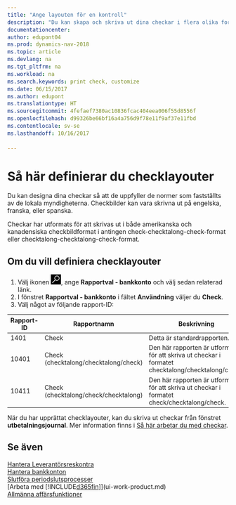 ```yaml
---
title: "Ange layouten för en kontroll"
description: "Du kan skapa och skriva ut dina checkar i flera olika format i överensstämmelse med standarder."
documentationcenter: 
author: edupont04
ms.prod: dynamics-nav-2018
ms.topic: article
ms.devlang: na
ms.tgt_pltfrm: na
ms.workload: na
ms.search.keywords: print check, customize
ms.date: 06/15/2017
ms.author: edupont
ms.translationtype: HT
ms.sourcegitcommit: 4fefaef7380ac10836fcac404eea006f55d8556f
ms.openlocfilehash: d99326be66bf16a4a756d9f78e11f9af37e11fbd
ms.contentlocale: sv-se
ms.lasthandoff: 10/16/2017

---
```

# <a name="how-to-define-check-layouts"></a>Så här definierar du checklayouter
Du kan designa dina checkar så att de uppfyller de normer som fastställts av de lokala myndigheterna. Checkbilder kan vara skrivna ut på engelska, franska, eller spanska.

Checkar har utformats för att skrivas ut i både amerikanska och kanadensiska checkbildformat i antingen check-checktalong-check-format eller checktalong-checktalong-check-format.

## <a name="to-define-check-layouts"></a>Om du vill definiera checklayouter
1. Välj ikonen ![Söka efter sida eller rapport](media/ui-search/search_small.png "ikonen Söka efter sida eller rapport"), ange **Rapportval - bankkonto** och välj sedan relaterad länk.
2. I fönstret **Rapportval - bankkonto** i fältet **Användning** väljer du **Check**.
3. Välj något av följande rapport-ID:

| Rapport-ID | Rapportnamn | Beskrivning |
| --- | --- | --- |
| 1401 |Check |Detta är standardrapporten. |
| 10401 |Check (checktalong/checktalong/check) |Den här rapporten är utformad för att skriva ut checkar i formatet checktalong/checktalong/check. |
| 10411 |Check (checktalong/check/checktalong) |Den här rapporten är utformad för att skriva ut checkar i formatet check/checktalong/check. |

När du har upprättat checklayouter, kan du skriva ut checkar från fönstret **utbetalningsjournal**. Mer information finns i [Så här arbetar du med checkar](payables-how-work-checks.md).

## <a name="see-also"></a>Se även
[Hantera Leverantörsreskontra](payables-manage-payables.md)  
[Hantera bankkonton](bank-manage-bank-accounts.md)   
[Slutföra periodslutsprocesser](year-how-complete-period-end-processes.md)  
[Arbeta med [!INCLUDE[d365fin](includes/d365fin_md.md)]](ui-work-product.md)  
[Allmänna affärsfunktioner](ui-across-business-areas.md)


